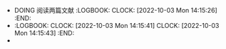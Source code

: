- DOING  阅读两篇文献
  :LOGBOOK:
  CLOCK: [2022-10-03 Mon 14:15:26]
  :END:
- :LOGBOOK:
  CLOCK: [2022-10-03 Mon 14:15:41]
  CLOCK: [2022-10-03 Mon 14:15:43]
  :END:
-